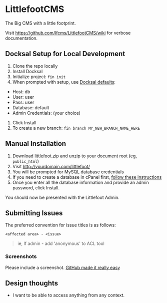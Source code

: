 # LittlefootCMS

The Big CMS with a little footprint.

Visit https://github.com/lfcms/LittlefootCMS/wiki for verbose documentation.

## Docksal Setup for Local Development

1. Clone the repo locally
1. Install Docksal
1. Initialize project: `fin init`
1. When prompted with setup, use [Docksal defaults](https://docs.docksal.io/service/db/access/#root-password):
  * Host: db
  * User: user
  * Pass: user
  * Database: default
  * Admin Credentials: (your choice)
1. Click Install
1. To create a new branch: `fin branch MY_NEW_BRANCH_NAME_HERE`

## Manual Installation

1. Download <a href="http://littlefootcms.com/files/download/littlefoot.zip">littlefoot.zip</a> and unzip to your document root (eg, `public_html`)
1. Visit http://yourdomain.com/littlefoot/
1. You will be prompted for MySQL database credentials
 1. If you need to create a database in cPanel first, <a href="https://www.google.com/?gws_rd=ssl#q=create+mysql+database+in+cpanel">follow these instructions</a><br />
1. Once you enter all the database information and provide an admin password, click Install.

You should now be presented with the Littlefoot Admin.

## Submitting Issues

The preferred convention for issue titles is as follows:

`<affected area> - <issue>`

> ie, lf admin - add 'anonymous' to ACL tool

### Screenshots

Please include a screenshot. [GitHub made it really easy](https://help.github.com/articles/issue-attachments/)

## Design thoughts

* I want to be able to access anything from any context.
